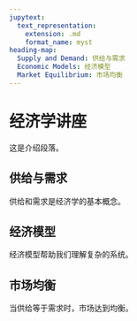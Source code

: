 ```yaml
---
jupytext:
  text_representation:
    extension: .md
    format_name: myst
heading-map:
  Supply and Demand: 供给与需求
  Economic Models: 经济模型
  Market Equilibrium: 市场均衡
---
```


# 经济学讲座

这是介绍段落。

## 供给与需求

供给和需求是经济学的基本概念。

## 经济模型

经济模型帮助我们理解复杂的系统。

## 市场均衡

当供给等于需求时，市场达到均衡。
